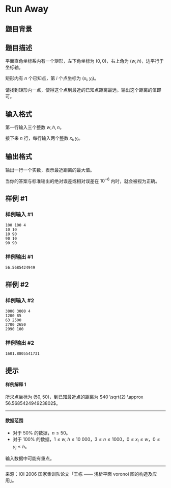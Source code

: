 # Run Away

## 题目背景



## 题目描述

平面直角坐标系内有一个矩形，左下角坐标为 $(0, 0)$，右上角为 $(w, h)$，边平行于坐标轴。

矩形内有 $n$ 个已知点，第 $i$ 个点坐标为 $(x_i, y_i)$。

请找到矩形内一点，使得这个点到最近的已知点距离最远。输出这个距离的值即可。

## 输入格式

第一行输入三个整数 $w, h, n$。

接下来 $n$ 行，每行输入两个整数 $x_i, y_i$。

## 输出格式

输出一行一个实数，表示最近距离的最大值。

当你的答案与标准输出的绝对误差或相对误差在 $10^{-6}$ 内时，就会被视为正确。

## 样例 #1

### 样例输入 #1
```
100 100 4
10 10
10 90
90 10
90 90
```

### 样例输出 #1

```
56.5685424949
```

## 样例 #2

### 样例输入 #2
```
3000 3000 4
1200 85
63 2500
2700 2650
2990 100
```

### 样例输出 #2

```
1601.8805541731
```

## 提示

#### 样例解释 1

所求点坐标为 $(50, 50)$，到已知最近点的距离为 $40 \sqrt{2} \approx 56.568542494923802$。

---

#### 数据范围

- 对于 $50\%$ 的数据，$n \le 50$。
- 对于 $100\%$ 的数据，$1 \le w, h \le 10\ 000$，$3 \le n \le 1000$，$0 \le x_i \le w$，$0 \le y_i \le h$。

输入数据中可能有重点。

---

来源：IOI 2006 国家集训队论文「王栋 —— 浅析平面 voronoi 图的构造及应用」。

